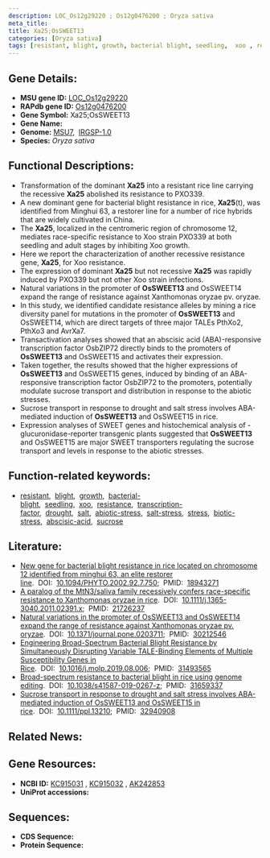 ```yaml
---
description: LOC_Os12g29220 ; Os12g0476200 ; Oryza sativa
meta_title:
title: Xa25;OsSWEET13
categories: [Oryza sativa]
tags: [resistant, blight, growth, bacterial blight, seedling,  xoo , resistance, transcription factor, drought, salt, abiotic stress, salt stress, stress, biotic stress, abscisic acid, sucrose]
---
```


## Gene Details:
- **MSU gene ID:** [LOC_Os12g29220](http://rice.uga.edu/cgi-bin/ORF_infopage.cgi?orf=LOC_Os12g29220)  
- **RAPdb gene ID:** [Os12g0476200](https://rapdb.dna.affrc.go.jp/locus/?name=Os12g0476200)  
- **Gene Symbol:** Xa25;OsSWEET13
- **Gene Name:**
- **Genome:**  [MSU7](http://rice.uga.edu/),&nbsp;&nbsp;[IRGSP-1.0](https://rapdb.dna.affrc.go.jp/download/irgsp1.html)
- **Species:** *Oryza sativa*

## Functional Descriptions:
   - Transformation of the dominant **Xa25** into a resistant rice line carrying the recessive **Xa25** abolished its resistance to PXO339.
   - A new dominant gene for bacterial blight resistance in rice, **Xa25**(t), was identified from Minghui 63, a restorer line for a number of rice hybrids that are widely cultivated in China.
   - The **Xa25**, localized in the centromeric region of chromosome 12, mediates race-specific resistance to Xoo strain PXO339 at both seedling and adult stages by inhibiting Xoo growth.
   - Here we report the characterization of another recessive resistance gene, **Xa25**, for Xoo resistance.
   - The expression of dominant **Xa25** but not recessive **Xa25** was rapidly induced by PXO339 but not other Xoo strain infections.
   - Natural variations in the promoter of **OsSWEET13** and OsSWEET14 expand the range of resistance against Xanthomonas oryzae pv. oryzae.
   - In this study, we identified candidate resistance alleles by mining a rice diversity panel for mutations in the promoter of **OsSWEET13** and OsSWEET14, which are direct targets of three major TALEs PthXo2, PthXo3 and AvrXa7.
   - Transactivation analyses showed that an abscisic acid (ABA)-responsive transcription factor OsbZIP72 directly binds to the promoters of **OsSWEET13** and OsSWEET15 and activates their expression.
   - Taken together, the results showed that the higher expressions of **OsSWEET13** and OsSWEET15 genes, induced by binding of an ABA-responsive transcription factor OsbZIP72 to the promoters, potentially modulate sucrose transport and distribution in response to the abiotic stresses.
   - Sucrose transport in response to drought and salt stress involves ABA-mediated induction of **OsSWEET13** and OsSWEET15 in rice.
   - Expression analyses of SWEET genes and histochemical analysis of <a6><c2>-glucuronidase-reporter transgenic plants suggested that **OsSWEET13** and OsSWEET15 are major SWEET transporters regulating the sucrose transport and levels in response to the abiotic stresses.

## Function-related keywords:
   - [resistant](/tags/resistant/),&nbsp;&nbsp;[blight](/tags/blight/),&nbsp;&nbsp;[growth](/tags/growth/),&nbsp;&nbsp;[bacterial-blight](/tags/bacterial-blight/),&nbsp;&nbsp;[seedling](/tags/seedling/),&nbsp;&nbsp;[xoo](/tags/xoo/),&nbsp;&nbsp;[resistance](/tags/resistance/),&nbsp;&nbsp;[transcription-factor](/tags/transcription-factor/),&nbsp;&nbsp;[drought](/tags/drought/),&nbsp;&nbsp;[salt](/tags/salt/),&nbsp;&nbsp;[abiotic-stress](/tags/abiotic-stress/),&nbsp;&nbsp;[salt-stress](/tags/salt-stress/),&nbsp;&nbsp;[stress](/tags/stress/),&nbsp;&nbsp;[biotic-stress](/tags/biotic-stress/),&nbsp;&nbsp;[abscisic-acid](/tags/abscisic-acid/),&nbsp;&nbsp;[sucrose](/tags/sucrose/)

## Literature:
   - [New gene for bacterial blight resistance in rice located on chromosome 12 identified from minghui 63, an elite restorer line](https://www.doi.org/10.1094/PHYTO.2002.92.7.750).&nbsp;&nbsp;DOI:&nbsp;&nbsp;[10.1094/PHYTO.2002.92.7.750](https://www.doi.org/10.1094/PHYTO.2002.92.7.750);&nbsp;&nbsp;PMID:&nbsp;&nbsp;[18943271](https://pubmed.ncbi.nlm.nih.gov/18943271/)
   - [A paralog of the MtN3/saliva family recessively confers race-specific resistance to Xanthomonas oryzae in rice](https://www.doi.org/10.1111/j.1365-3040.2011.02391.x).&nbsp;&nbsp;DOI:&nbsp;&nbsp;[10.1111/j.1365-3040.2011.02391.x](https://www.doi.org/10.1111/j.1365-3040.2011.02391.x);&nbsp;&nbsp;PMID:&nbsp;&nbsp;[21726237](https://pubmed.ncbi.nlm.nih.gov/21726237/)
   - [Natural variations in the promoter of OsSWEET13 and OsSWEET14 expand the range of resistance against Xanthomonas oryzae pv. oryzae](https://www.doi.org/10.1371/journal.pone.0203711).&nbsp;&nbsp;DOI:&nbsp;&nbsp;[10.1371/journal.pone.0203711](https://www.doi.org/10.1371/journal.pone.0203711);&nbsp;&nbsp;PMID:&nbsp;&nbsp;[30212546](https://pubmed.ncbi.nlm.nih.gov/30212546/)
   - [Engineering Broad-Spectrum Bacterial Blight Resistance by Simultaneously Disrupting Variable TALE-Binding Elements of Multiple Susceptibility Genes in Rice](https://www.doi.org/10.1016/j.molp.2019.08.006).&nbsp;&nbsp;DOI:&nbsp;&nbsp;[10.1016/j.molp.2019.08.006](https://www.doi.org/10.1016/j.molp.2019.08.006);&nbsp;&nbsp;PMID:&nbsp;&nbsp;[31493565](https://pubmed.ncbi.nlm.nih.gov/31493565/)
   - [Broad-spectrum resistance to bacterial blight in rice using genome editing](https://www.doi.org/10.1038/s41587-019-0267-z).&nbsp;&nbsp;DOI:&nbsp;&nbsp;[10.1038/s41587-019-0267-z](https://www.doi.org/10.1038/s41587-019-0267-z);&nbsp;&nbsp;PMID:&nbsp;&nbsp;[31659337](https://pubmed.ncbi.nlm.nih.gov/31659337/)
   - [Sucrose transport in response to drought and salt stress involves ABA-mediated induction of OsSWEET13 and OsSWEET15 in rice](https://www.doi.org/10.1111/ppl.13210).&nbsp;&nbsp;DOI:&nbsp;&nbsp;[10.1111/ppl.13210](https://www.doi.org/10.1111/ppl.13210);&nbsp;&nbsp;PMID:&nbsp;&nbsp;[32940908](https://pubmed.ncbi.nlm.nih.gov/32940908/)

## Related News:

## Gene Resources:
- **NCBI ID:**  [KC915031](http://www.ncbi.nlm.nih.gov/nuccore/KC915031)&nbsp;,&nbsp;[KC915032](http://www.ncbi.nlm.nih.gov/nuccore/KC915032)&nbsp;,&nbsp;[AK242853](http://www.ncbi.nlm.nih.gov/nuccore/AK242853)
- **UniProt accessions:** [](https://www.uniprot.org/uniprotkb//entry)

## Sequences:
- **CDS Sequence:**
- **Protein Sequence:**
